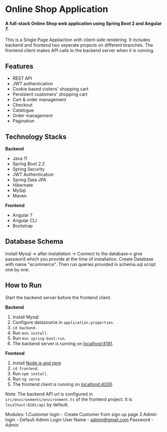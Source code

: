 # Online Shop Application

#### A full-stack Online Shop web application using Spring Boot 2 and Angular 7. 
This is a Single Page Appliaction with client-side rendering. It includes backend and frontend two seperate projects on different branches.
The frontend client makes API calls to the backend server when it is running.

## Features
- REST API
- JWT authentication
- Cookie based visitors' shopping cart
- Persistent customers' shopping cart
- Cart & order management
- Checkout
- Catalogue
- Order management
- Pagination
## Technology Stacks
**Backend**
  - Java 11
  - Spring Boot 2.2
  - Spring Security
  - JWT Authentication
  - Spring Data JPA
  - Hibernate
  - MySql
  - Maven

**Frontend**
  - Angular 7
  - Angular CLI
  - Bootstrap

## Database Schema

Install Mysql -> after installation -> Connect to the database-> give password which you provide at the time of installation.
Create Database with name "ecommerce". Then run queries provided in schema.sql script one by one.


## How to  Run

Start the backend server before the frontend client.  

**Backend**

  1. Install Mysql
  2. Configure datasource in `application.properties`.
  3. `cd backend`.
  4. Run `mvn install`.
  5. Run `mvn spring-boot:run`.
  6. The backend server is running on [localhost:8181]().

**Frontend**
  1. Install [Node.js and npm](https://www.npmjs.com/get-npm)
  2. `cd frontend`.
  3. Run `npm install`.
  4. Run `ng serve`
  5. The frontend client is running on [localhost:4200]().
  
Note: The backend API url is configured in `src/environments/environment.ts` of the frontend project. It is `localhost:8181/api` by default.


Modules:
1.Customer login
	- Create Customer from sign up page
2.Admin login
	- Default Admin Login
		User Name - admin@gmail.com
		Password - Admin

